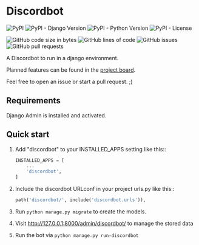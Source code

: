# Discordbot

![PyPI](https://img.shields.io/pypi/v/django-discordbot)
![PyPI - Django Version](https://img.shields.io/pypi/djversions/django-discordbot)
![PyPI - Python Version](https://img.shields.io/pypi/pyversions/django-discordbot)
![PyPI - License](https://img.shields.io/pypi/l/django-discordbot)

![GitHub code size in bytes](https://img.shields.io/github/languages/code-size/rafaelurben/django-discordbot)
![GitHub lines of code](https://img.shields.io/tokei/lines/github.com/rafaelurben/django-discordbot)
![GitHub issues](https://img.shields.io/github/issues/rafaelurben/django-discordbot)
![GitHub pull requests](https://img.shields.io/github/issues-pr/rafaelurben/django-discordbot)

A Discordbot to run in a django environment.

Planned features can be found in the [project board](https://github.com/rafaelurben/django-discordbot/projects/1?fullscreen=true).

Feel free to open an issue or start a pull request. ;)

## Requirements

Django Admin is installed and activated.

## Quick start

1.  Add "discordbot" to your INSTALLED_APPS setting like this::

    ```python
    INSTALLED_APPS = [
        ...
        'discordbot',
    ]
    ```

2.  Include the discordbot URLconf in your project urls.py like this::

    ```python
    path('discordbot/', include('discordbot.urls')),
    ```

3.  Run `python manage.py migrate` to create the models.

4.  Visit <http://127.0.0.1:8000/admin/discordbot/> to manage the stored data

5.  Run the bot via `python manage.py run-discordbot`
